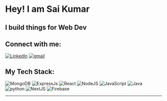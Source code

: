 # Hey! I am Sai Kumar
## I build things for Web Dev


## Connect with me:
[![LinkedIn](https://img.shields.io/badge/LinkedIn-%230077B5.svg?logo=linkedin&logoColor=white)](https://linkedin.com/in/saikumar1277)
[![gmail](https://img.shields.io/badge/gmail-%231DA1F2.svg?logo=gmail&logoColor=white)](mailto:kongarisaikumar12@gmail.com) 



## My Tech Stack:
![MongoDB](https://img.shields.io/badge/MongoDB-%234ea94b.svg?style=for-the-badge&logo=mongodb&logoColor=white) ![ExpressJs](https://img.shields.io/badge/Express.js-404D59?style=for-the-badge) ![React](https://img.shields.io/badge/react-%2320232a.svg?style=for-the-badge&logo=react&logoColor=%2361DAFB) ![NodeJS](https://img.shields.io/badge/Node.js-43853D?style=for-the-badge&logo=node.js&logoColor=white) ![JavaScript](https://img.shields.io/badge/javascript-%23323330.svg?style=for-the-badge&logo=javascript&logoColor=%23F7DF1E) ![Java](https://img.shields.io/badge/java-%230072C6.svg?style=for-the-badge&logo=java&logoColor=white) ![python](https://img.shields.io/badge/python-%23593d88.svg?style=for-the-badge&logo=redux&logoColor=white) ![NextJS](https://img.shields.io/badge/Next.js-000?logo=nextdotjs&logoColor=fff&style=for-the-badge) ![Firebase](https://img.shields.io/badge/Firebase-039BE5?style=for-the-badge&logo=Firebase&logoColor=white) 


---

